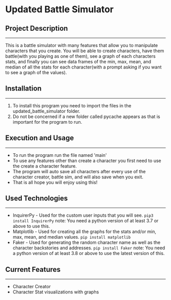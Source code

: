 # Updated Battle Simulator

## Project Description
---
This is a battle simulator with many features that allow you to manipulate characters that you create. You will be able to create characters, have them battle(with you playing as one of them), see a graph of each characters stats, and finally you can see data frames of the min, max, mean, and median of all the stats for each character(with a prompt asking if you want to see a graph of the values).  

## Installation
---
1. To install this program you need to import the files in the updated_battle_simulator folder.
2. Do not be concerned if a new folder called pycache appears as that is important for the program to run.   

## Execution and Usage
---

+ To run the program run the file named 'main'
+ To use any features other than create a character you first need to use the create a character feature.
+ The program will auto save all characters after every use of the character creator, battle sim, and will also save when you exit.
+ That is all hope you will enjoy using this!  

## Used Technologies
---

+ InquirerPy - Used for the custom user inputs that you will see.
`pip3 install InquirerPy` note: You need a python version of at least 3.7 or above to use this.
+ Matplotlib - Used for creating all the graphs for the stats and/or min, max, mean, and median values.
`pip install matplotlib`
+ Faker - Used for generating the random character name as well as the character backstories and addresses.
`pip install Faker` note: You need a python version of at least 3.8 or above to use the latest version of this.  

## Current Features
---
+ Character Creator
+ Character Stat visualizations with graphs